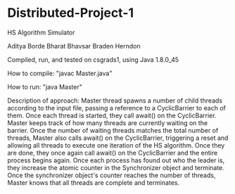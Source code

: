 # Distributed-Project-1
HS Algorithm Simulator


Aditya Borde
Bharat Bhavsar
Braden Herndon

Compiled, run, and tested on csgrads1, using Java 1.8.0_45

How to compile:
	"javac Master.java"

How to run:
	"java Master"

Description of approach:
	Master thread spawns a number of child threads according to the input file, passing a reference to a CyclicBarrier to each of them. Once each thread is started, they call await() on the CyclicBarrier. Master keeps track of how many threads are currently waiting on the barrier. Once the number of waiting threads matches the total number of threads, Master also calls await() on the CyclicBarrier, triggering a reset and allowing all threads to execute one iteration of the HS algorithm. Once they are done, they once again call await() on the CyclicBarrier and the entire process begins again. Once each process has found out who the leader is, they increase the atomic counter in the Synchronizer object and terminate. Once the synchronizer object's counter reaches the number of threads, Master knows that all threads are complete and terminates.
